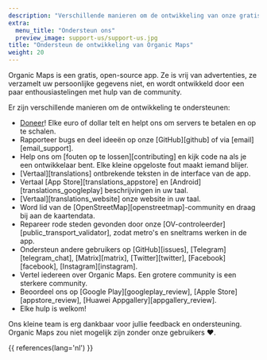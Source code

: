 ```yaml
---
description: "Verschillende manieren om de ontwikkeling van onze gratis applicatie te ondersteunen"
extra:
  menu_title: "Ondersteun ons"
  preview_image: support-us/support-us.jpg
title: "Ondersteun de ontwikkeling van Organic Maps"
weight: 20
---
```


Organic Maps is een gratis, open-source app. Ze is vrij van advertenties, ze
verzamelt uw persoonlijke gegevens niet, en wordt ontwikkeld door een paar
enthousiastelingen met hulp van de community.

Er zijn verschillende manieren om de ontwikkeling te ondersteunen:

- [Doneer](@/donate/index.nl.md)! Elke euro of dollar telt en helpt ons om
  servers te betalen en op te schalen.
- Rapporteer bugs en deel ideeën op onze [GitHub][github] of via
  [email][email_support].
- Help ons om [fouten op te lossen][contributing] en kijk code na als je een
  ontwikkelaar bent. Elke kleine opgeloste fout maakt iemand blijer.
- [Vertaal][translations] ontbrekende teksten in de interface van de app.
- Vertaal [App Store][translations_appstore] en
  [Android][translations_googleplay] beschrijvingen in uw taal.
- [Vertaal][translations_website] onze website in uw taal.
- Word lid van de [OpenStreetMap][openstreetmap]-community en draag bij aan
  de kaartendata.
- Repareer rode steden gevonden door onze
  [OV-controleerder][public_transport_validator], zodat metro's en sneltrams
  werken in de app.
- Ondersteun andere gebruikers op [GitHub][issues],
  [Telegram][telegram_chat], [Matrix][matrix], [Twitter][twitter],
  [Facebook][facebook], [Instagram][instagram].
- Vertel iedereen over Organic Maps. Een grotere community is een sterkere
  community.
- Beoordeel ons op [Google Play][googleplay_review], [Apple Store][appstore_review],
  [Huawei Appgallery][appgallery_review].
- Elke hulp is welkom!

Ons kleine team is erg dankbaar voor jullie feedback en
ondersteuning. Organic Maps zou niet mogelijk zijn zonder onze gebruikers
❤️.

{{ references(lang='nl') }}
